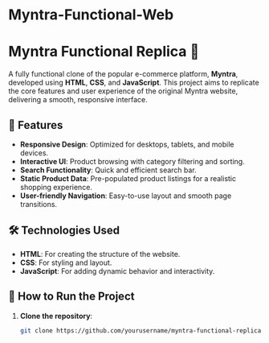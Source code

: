 # Myntra-Functional-Web
# Myntra Functional Replica 🚀

A fully functional clone of the popular e-commerce platform, **Myntra**, developed using **HTML**, **CSS**, and **JavaScript**. This project aims to replicate the core features and user experience of the original Myntra website, delivering a smooth, responsive interface.

## 🌟 Features
- **Responsive Design**: Optimized for desktops, tablets, and mobile devices.
- **Interactive UI**: Product browsing with category filtering and sorting.
- **Search Functionality**: Quick and efficient search bar.
- **Static Product Data**: Pre-populated product listings for a realistic shopping experience.
- **User-friendly Navigation**: Easy-to-use layout and smooth page transitions.

## 🛠️ Technologies Used
- **HTML**: For creating the structure of the website.
- **CSS**: For styling and layout.
- **JavaScript**: For adding dynamic behavior and interactivity.

## 🚀 How to Run the Project
1. **Clone the repository**:
   ```bash
   git clone https://github.com/yourusername/myntra-functional-replica.git
